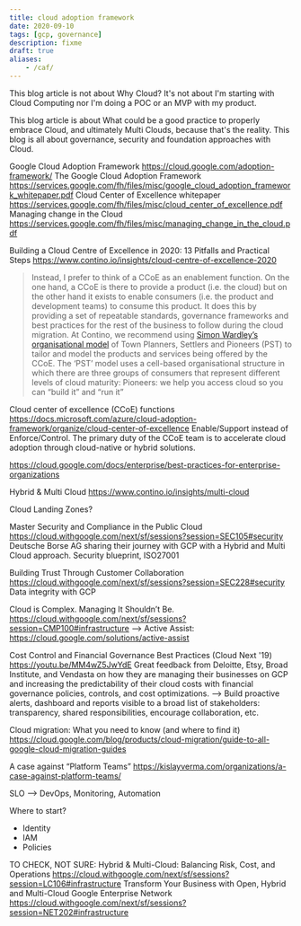 ```yaml
---
title: cloud adoption framework
date: 2020-09-10
tags: [gcp, governance]
description: fixme
draft: true
aliases:
    - /caf/
---
```

This blog article is not about Why Cloud? It's not about I'm starting with Cloud Computing nor I'm doing a POC or an MVP with my product.

This blog article is about What could be a good practice to properly embrace Cloud, and ultimately Multi Clouds, because that's the reality. This blog is all about governance, security and foundation approaches with Cloud.

Google Cloud Adoption Framework
https://cloud.google.com/adoption-framework/
The Google Cloud Adoption Framework
https://services.google.com/fh/files/misc/google_cloud_adoption_framework_whitepaper.pdf
Cloud Center of Excellence whitepaper
https://services.google.com/fh/files/misc/cloud_center_of_excellence.pdf
Managing change in the Cloud
https://services.google.com/fh/files/misc/managing_change_in_the_cloud.pdf

Building a Cloud Centre of Excellence in 2020: 13 Pitfalls and Practical Steps
https://www.contino.io/insights/cloud-centre-of-excellence-2020
> Instead, I prefer to think of a CCoE as an enablement function. On the one hand, a CCoE is there to provide a product (i.e. the cloud) but on the other hand it exists to enable consumers (i.e. the product and development teams) to consume this product. It does this by providing a set of repeatable standards, governance frameworks and best practices for the rest of the business to follow during the cloud migration. 
> At Contino, we recommend using [Simon Wardley’s organisational model](https://medium.com/wardleymaps/getting-started-yourself-e1a359b785a2) of Town Planners, Settlers and Pioneers (PST) to tailor and model the products and services being offered by the CCoE. The ‘PST’ model uses a cell-based organisational structure in which there are three groups of consumers that represent different levels of cloud maturity: Pioneers: we help you access cloud so you can “build it” and “run it”

Cloud center of excellence (CCoE) functions
https://docs.microsoft.com/azure/cloud-adoption-framework/organize/cloud-center-of-excellence
Enable/Support instead of Enforce/Control. The primary duty of the CCoE team is to accelerate cloud adoption through cloud-native or hybrid solutions.

https://cloud.google.com/docs/enterprise/best-practices-for-enterprise-organizations

Hybrid & Multi Cloud
https://www.contino.io/insights/multi-cloud

Cloud Landing Zones?

Master Security and Compliance in the Public Cloud
https://cloud.withgoogle.com/next/sf/sessions?session=SEC105#security
Deutsche Borse AG sharing their journey with GCP with a Hybrid and Multi Cloud approach. Security blueprint, ISO27001

Building Trust Through Customer Collaboration
https://cloud.withgoogle.com/next/sf/sessions?session=SEC228#security
Data integrity with GCP

Cloud is Complex. Managing It Shouldn’t Be.
https://cloud.withgoogle.com/next/sf/sessions?session=CMP100#infrastructure
--> Active Assist: https://cloud.google.com/solutions/active-assist

Cost Control and Financial Governance Best Practices (Cloud Next '19)
https://youtu.be/MM4wZ5JwYdE
Great feedback from Deloitte, Etsy, Broad Institute, and Vendasta on how they are managing their businesses on GCP and increasing the predictability of their cloud costs with financial governance policies, controls, and cost optimizations.
--> Build proactive alerts, dashboard and reports visible to a broad list of stakeholders: transparency, shared responsibilities, encourage collaboration, etc.

Cloud migration: What you need to know (and where to find it)
https://cloud.google.com/blog/products/cloud-migration/guide-to-all-google-cloud-migration-guides

A case against “Platform Teams”
https://kislayverma.com/organizations/a-case-against-platform-teams/

SLO --> DevOps, Monitoring, Automation

Where to start?
- Identity
- IAM
- Policies

TO CHECK, NOT SURE:
Hybrid & Multi-Cloud: Balancing Risk, Cost, and Operations
https://cloud.withgoogle.com/next/sf/sessions?session=LC106#infrastructure
Transform Your Business with Open, Hybrid and Multi-Cloud Google Enterprise Network
https://cloud.withgoogle.com/next/sf/sessions?session=NET202#infrastructure